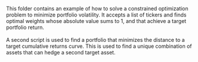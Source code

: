 This folder contains an example of how to solve a constrained optimization problem to minimize portfolio volatility. It accepts a list of tickers and finds optimal weights whose absolute value sums to 1, and that achieve a target portfolio return.
</br>
</br>
A second script is used to find a portfolio that minimizes the distance to a target cumulative returns curve. This is used to find a unique combination of assets that can hedge a second target asset.
